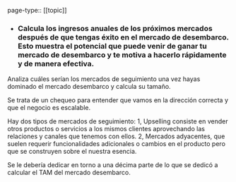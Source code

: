 page-type:: [[topic]]
- ### Calcula los ingresos anuales de los próximos mercados después de que tengas éxito en el mercado de desembarco. Esto muestra el potencial que puede venir de ganar tu mercado de desembarco y te motiva a hacerlo rápidamente y de manera efectiva.

Analiza cuáles serían los mercados de seguimiento una vez hayas dominado el mercado desembarco y calcula su tamaño.

Se trata de un chequeo para entender que vamos en la dirección correcta y que el negocio es escalable.

Hay dos tipos de mercados de seguimiento: 1, Upselling consiste en vender otros productos o servicios a los mismos clientes aprovechando las relaciones y canales que tenemos con ellos. 2, Mercados adyacentes, que suelen requerir funcionalidades adicionales o cambios en el producto pero que se construyen sobre el nuestra esencia.

Se le debería dedicar en torno a una décima parte de lo que se dedicó a calcular el TAM del mercado desembarco.


